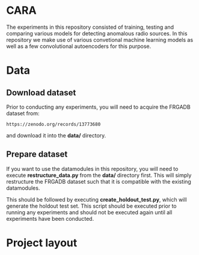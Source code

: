 # CARA
The experiments in this repository consisted of training, testing and comparing various models for detecting anomalous radio sources. In this repository we make use of various convetional machine learning models as well as a few convolutional autoencoders for this purpose. 

# Data
## Download dataset
Prior to conducting any experiments, you will need to acquire the FRGADB dataset from:
```
https://zenodo.org/records/13773680
```
and download it into the **data/** directory.

## Prepare dataset
If you want to use the datamodules in this repository, you will need to execute **restructure_data.py** from the **data/** directory first. This will simply restructure the FRGADB dataset such that it is compatible with the existing datamodules.

This should be followed by executing **create_holdout_test.py**, which will generate the holdout test set. This script should be executed prior to running any experiments and should not be executed again until all experiments have been conducted.

# Project layout

